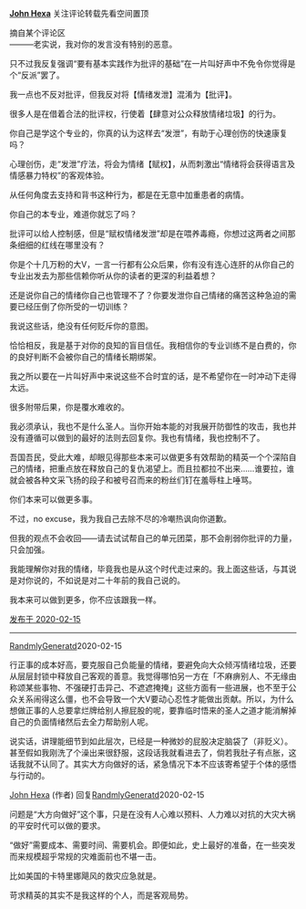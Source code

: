 [**John Hexa**](https://www.zhihu.com/people/mcbig)
关注评论转载先看空间置顶
>
摘自某个评论区  
———老实说，我对你的发言没有特别的恶意。  
  >
只不过我反复强调“要有基本实践作为批评的基础”在一片叫好声中不免令你觉得是个“反派”罢了。  
  >
我一点也不反对批评，但我反对将【情绪发泄】混淆为【批评】。  
  >
很多人是在借着合法的批评权，行使着【肆意对公众释放情绪垃圾】的行为。  
  >
你自己是学这个专业的，你真的认为这样去“发泄”，有助于心理创伤的快速康复吗？  
  >
心理创伤，走“发泄”疗法，将会为情绪【赋权】，从而刺激出“情绪将会获得语言及情感暴力特权”的客观体验。  
  >
从任何角度去支持和背书这种行为，都是在无意中加重患者的病情。  
  >
你自己的本专业，难道你就忘了吗？  
  >
批评可以给人控制感，但是“赋权情绪发泄”却是在喂养毒瘾，你想过这两者之间那条细细的红线在哪里没有？  
  >
你是个十几万粉的大V，一言一行都有公众后果，你有没有连心连肝的从你自己的专业出发去为那些信赖你听从你的读者的更深的利益着想？  
  >
还是说你自己的情绪你自己也管理不了？你要发泄你自己情绪的痛苦这种急迫的需要已经压倒了你所受的一切训练？  
  >
我说这些话，绝没有任何贬斥你的意图。  
  >
恰恰相反，我是基于对你的良知的盲目信任。我相信你的专业训练不是白费的，你的良好判断不会被你自己的情绪长期绑架。  
  >
我之所以要在一片叫好声中来说这些不合时宜的话，是不希望你在一时冲动下走得太远。  
  >
很多附带后果，你是覆水难收的。  
  >
我必须承认，我也不是什么圣人。当你开始本能的对我展开防御性的攻击，我也并没有遵循可以做到的最好的法则去回复你。我也有情绪，我也控制不了。  
  >
吾国吾民，受此大难，却眼见得那些本来可以做更多有效帮助的精英一个个深陷自己的情绪，把重点放在释放自己的复仇渴望上。而且拉都拉不出来……谁要拉，谁就会被各种文采飞扬的段子和被号召而来的粉丝们钉在羞辱柱上唾骂。  
  >
你们本来可以做更多事。  
  >
不过，no excuse，我为我自己去除不尽的冷嘲热讽向你道歉。  
  >
但我的观点不会收回——请去试试帮自己的单元团菜，那不会削弱你批评的力量，只会加强。  
  >
我能理解你对我的情绪，毕竟我也是从这个时代走过来的。我上面这些话，与其说是对你说的，不如说是对二十年前的我自己说的。  
  >
我本来可以做到更多，你不应该跟我一样。

[发布于 2020-02-15](https://www.zhihu.com/pin/1212066731520512000)

---

[RandmlyGeneratd](https://www.zhihu.com/people/zhao-chi-31-10)2020-02-15
>
行正事的成本好高，要克服自己负能量的情绪，要避免向大众倾泻情绪垃圾，还要从层层封锁中释放自己客观的善意。我觉得哪怕另一方在「不麻痹别人、不无缘由称颂某些事物、不强硬打击异己、不遮遮掩掩」这些方面有一些进展，也不至于公众关系闹得这么僵，也不会导致一个大V要动心忍性才能做出贡献。所以，为什么想做正事的人总要拿烂牌给别人擦屁股的呢，要靠临时悟来的圣人之道才能消解掉自己的负面情绪然后去全力帮助别人呢。
  >
说实话，讲理能细节到如此层次，已经是一种微妙的屁股决定脑袋了（非贬义）。甚至假如我刚洗了个澡出来很舒服，这段话我就看进去了，倘若我肚子有点胀，这话我就不认同了。其实大方向做好的话，紧急情况下本不应该寄希望于个体的感悟与行动的。

[John Hexa](https://www.zhihu.com/people/mcbig)​ (作者) 回复[RandmlyGeneratd](https://www.zhihu.com/people/zhao-chi-31-10)2020-02-15
>
问题是“大方向做好”这个事，只是在没有人心难以预料、人力难以对抗的大灾大祸的平安时代可以做的要求。  
  >
“做好”需要成本、需要时间、需要机会。即便如此，史上最好的准备，在一些突发而来规模超乎常规的灾难面前也不堪一击。  
  >
比如美国的卡特里娜飓风的救灾应急就是。  
  >
苛求精英的其实不是我这样的个人，而是客观局势。